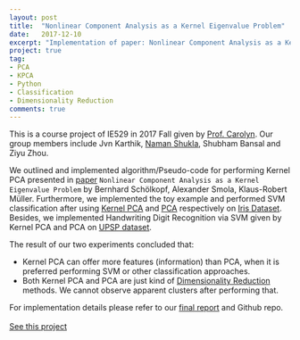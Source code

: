 ```yaml
---
layout: post
title:  "Nonlinear Component Analysis as a Kernel Eigenvalue Problem"
date:   2017-12-10
excerpt: "Implementation of paper: Nonlinear Component Analysis as a Kernel Eigenvalue Problem"
project: true
tag:
- PCA
- KPCA 
- Python
- Classification
- Dimensionality Reduction
comments: true
---
```



This is a course project of IE529 in 2017 Fall given by [Prof. Carolyn](https://sites.google.com/a/illinois.edu/carolyn-beck/). Our group members include Jvn Karthik, [Naman Shukla](https://namanuiuc.github.io/), Shubham Bansal and Ziyu Zhou.

We outlined and implemented algorithm/Pseudo-code for performing Kernel PCA presented in [paper](http://ieeexplore.ieee.org/document/6790375/) `Nonlinear Component Analysis as a Kernel Eigenvalue Problem` by Bernhard Schölkopf, Alexander Smola, Klaus-Robert Müller. Furthermore, we implemented the toy example and performed SVM classification after using [Kernel PCA](https://en.wikipedia.org/wiki/Kernel_principal_component_analysis) and [PCA](https://en.wikipedia.org/wiki/Principal_component_analysis) respectively on [Iris Dataset](https://archive.ics.uci.edu/ml/datasets/iris). Besides, we implemented Handwriting Digit Recognition via SVM given by Kernel PCA and PCA on [UPSP dataset](https://www.otexts.org/1577). 

The result of our two experiments concluded that:

- Kernel PCA can offer more features (information) than PCA, when it is preferred performing SVM or other classification approaches.
- Both Kernel PCA and PCA are just kind of [Dimensionality Reduction](https://en.wikipedia.org/wiki/Dimensionality_reduction) methods. We cannot observe apparent clusters after performing that.

For implementation details please refer to our [final report](https://github.com/Zhenye-Na/npca/blob/master/docs/report.pdf) and Github repo.
<br><br>
<a align="center" class="btn zoombtn" href="https://github.com/Zhenye-Na/npca">See this project</a>